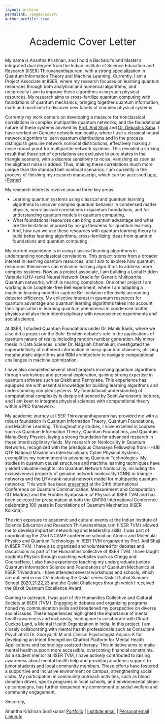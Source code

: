 ```yaml
---
layout: archive
permalink: /pages/Cover/
author_profile: true
---
```


<p style="text-align:center;font-size: 32px;">Academic Cover Letter</p>

My name is Anantha Krishnan, and I hold a Bachelor’s and Master’s integrated dual degree from the Indian Institute of Science Education and Research (IISER) Thiruvananthapuram, with a strong specialization in Quantum Information Theory and Machine Learning. Currently, I am a Project Associate at IISER, where my research focuses on learning quantum resources through both analytical and numerical algorithms, and reciprocally I aim to improve these algorithms using such physical resources. My research aims to cross-fertilize quantum computing with foundations of quantum mechanics, bringing together quantum information, math and machines to discover new facets of complex physical systems. 

Currently my work centers on developing a measure for nonclassical correlations in complex multipartite quantum networks, and the foundational nature of these systems advised by [Prof. Anil Shaji](https://www.iisertvm.ac.in/faculty/shaji) and [Dr. Debashis Saha](https://www.iisertvm.ac.in/faculty/saha). I have worked on Genuine network nonlocality, where I use a classical neural network algorithm to learn quantum distributions and in the process distinguish genuine network nonlocal distributions, effectively making a noise robust proof for multipartite network systems. This revealed a striking result that these set of correlations are exclusive to pure states in the triangle scenario, with a discrete sensitivity to noise, vanishing as soon as the slightest noise is added. Thus, making these correlations much more unique than the standard bell nonlocal scenarios. I am currently in the process of finishing my research manuscript, which can be accessed [here](https://ananthrishna.github.io/Publications/). ([Poster](https://ananthrishna.github.io/files/QNN_QCMC_Poster.pdf))

My research interests revolve around three key areas:
- Learning quantum systems using classical and quantum learning algorithms to uncover complex quantum behavior in condensed matter physics, non-classical correlations in quantum foundations, and for understanding quantum models in quantum computing.
- What foundational resources can bring quantum advantage and what are the limitations imposed by no-go theorems for quantum learning.
- And, how can we use these resources with quantum learning theory to build better learning algorithms, cross-fertilizing ideas from quantum foundations and quantum computing.

My current experience is in using classical learning algorithms in understanding nonclassical correlations. This project stems from a broader interest in learning quantum resources, and I aim to explore how quantum resources themselves can enhance learning algorithms to address more complex systems. Now as a project associate, I am building a Local Hidden Variable (LHV-rank) Neural Network Oracle for Generic Multipartite Quantum networks, which is nearing completion. One other project I am working is on Loophole-free Bell experiment, where I am adapting a machine learning model to capture Bell violation effectively accounting detector efficiency. My collective interest in quantum resources for quantum advantage and quantum learning algorithms takes into account their application in learning quantum phenomena in condensed matter physics and also their interdisciplinary with neuroscience experiments and social science.

At IISER, I studied Quantum Foundations under Dr. Manik Banik, where we also did a project on the Bohr-Einstein debate's role in the applications of quantum nature of reality including random number generation. My minor thesis in Data Sciences, under Dr. Nagaiah Chamakuri, investigated the superadditivity of coherent information in noisy quantum channels, utilizing metaheuristic algorithms and RBM architecture to navigate computational challenges in machine optimization.

I have also completed several short projects involving quantum algorithms through workshops and personal exploration, gaining strong expertise in quantum software such as Qiskit and Pennylane. This experience has equipped me with essential knowledge for building learning algorithms and understanding complex systems. My foundational understanding of computational complexity is deeply influenced by Scott Aaronson’s lectures, and I am keen to integrate physical sciences with computational theory within a PhD framework.

My academic journey at IISER Thiruvananthapuram has provided me with a robust foundation in Quantum Information Theory, Quantum Foundations, and Machine Learning. Throughout my studies, I have excelled in courses such as Quantum Information Theory, Quantum Foundations, and Quantum Many-Body Physics, laying a strong foundation for advanced research in these interdisciplinary fields. My research on Nonlocality in Quantum Networks, recognized with the prestigious Chanakya Fellowship from I-HUB QTF National Mission on Interdisciplinary Cyber Physical Systems, exemplifies my commitment to advancing Quantum Technologies. My studies in quantum causal structures and machine learning techniques have yielded valuable insights into Quantum Network Nonlocality, including the exclusiveness property of genuine network nonlocality (GNN) in triangle networks and the LHV-rank neural network model for multipartite quantum networks. This work has been [presented](https://ananthrishna.github.io/files/QNN_QCMC_Poster.pdf) at the 24th International Conference on Quantum Communication, Measurement and Computation (IIT Madras) and the Frontier Symposium of Physics at IISER TVM and has been selected for presentation at both the QM100 International Conference celebrating 100 years in Foundations of Quantum Mechanics (IISER Kolkata).

The rich exposure to academic and cultural events at the Indian Institute of Science Education and Research Thiruvananthapuram (IISER TVM) allowed me to develop important networking and leadership skills. I was part of coordinating the 23rd NCAMP conference school on Atomic and Molecular Physics and Quantum Technology in IISER TVM organized by Prof. Anil Shaji in IISER TVM. I have also organized and volunteered for debates and discussions as part of the Humanities collective of IISER TVM. I have taught students Physics through coaching websites such as Chegg and CourseHero, I also have experience teaching my undergraduate juniors Quantum Information Science and Foundations of Quantum Mechanics at IISER Trivandrum. I have attended several workshops and schools, which are outlined in my CV; including the Qiskit series Qiskit Global Summer School 2020,21,22,23 and the Qiskit Challenges through which I received the Qiskit Quantum Excellence Award. 

Coming to outreach, I was part of the Humanities Collective and Cultural Society at IISER (TVM). Engaging in debates and organizing programs honed my communication skills and broadened my perspective on diverse social issues. These experiences highlighted the importance of mental health awareness and inclusivity, leading me to collaborate with Cloud Cuckoo Land, a Mental Health Organization in India. In this project, I am closely collaborating with mental health professionals such as Consultant Psychiatrist Dr. Sooryajith M and Clinical Psychologist Anjana. K for developing an Intent Recognition Chatbot Platform for Mental Health Applications and technology assisted therapy. This initiative aims to make mental health support more accessible, overcoming financial constraints. As a student mentor at IISER TVM, I have actively contributed to raising awareness about mental health help and providing academic support to junior students and local community members. These efforts have fostered a supportive and inclusive environment on campus, strengthening social clubs. My participation in community outreach activities, such as blood donation drives, sports programs in local schools, and environmental clean-up campaigns, has further deepened my commitment to social welfare and community engagement.

Sincerely,

Anantha Krishnan Sunilkumar 
[Portfolio](https://ananthrishna.github.io/) | 
[Institute email](mailto:ananthakrishnan18@iisertvm.ac.in) | [Personal email](mailto:readatanantha@gmail.com) | [LinkedIn](https://www.linkedin.com/in/ananthrishna)




